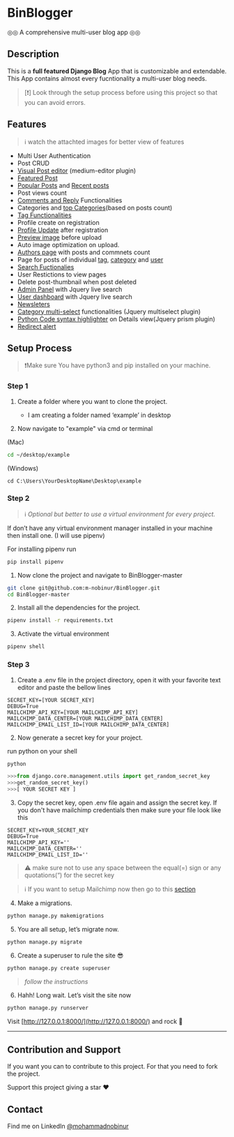 # BinBlogger

◎◎ A comprehensive multi-user blog app ◎◎

## Description

This is a **full featured Django Blog** App that is customizable and extendable. This App contains almost every fucntionality a multi-user blog needs.

> [❗]
> Look through the setup process before using this project so that you can avoid errors.

## Features

> ℹ️  watch the attachted images for better view of features

- Multi User Authentication
- Post CRUD
- [Visual Post editor](demo_images/visual_editor.png) (medium-editor plugin)
- [Featured Post](demo_images/featured_post.png)
- [Popular Posts](demo_images/popular_posts.png) and [Recent posts](demo_images/recent_posts.png)
- Post views count
- [Comments and Reply](demo_images/comments_reply.png) Functionalities
- Categories and [top Categories](demo_images/categories.png)(based on posts count)
- [Tag Functionalities](demo_images/tags.png)
- Profile create on registration
- [Profile Update](demo_images/profile_update.png) after registration
- [Preview image](demo_images/preview.png) before upload
- Auto image optimization on upload.
- [Authors page](demo_images/authors_page.png) with posts and commnets count
- Page for posts of individual [tag](demo_images/tag_posts.png), [category](demo_images/category_posts.png) and [user](demo_images/user_posts.png)
- [Search Fuctionalies](demo_images/search.png)
- User Restictions to view pages
- Delete post-thumbnail when post deleted
- [Admin Panel](demo_images/admin_db.png) with Jquery live search
- [User dashboard](demo_images/user_dashboard.png) with Jquery live search
- [Newsleters](demo_images/newsleters.png)
- [Category multi-select](demo_images/multiselect.png) functionalities (Jquery multiselect plugin)
- [Python Code syntax highlighter](demo_images/codehighlight.png) on Details view(Jquery prism plugin)
- [Redirect alert](demo_images/massage.png)

## Setup Process

> ❗Make sure You have python3 and pip installed on your machine.

### Step 1

1. Create a folder where you want to clone the project.
   - I am creating a folder named ‘example’ in desktop

2. Now navigate to "example" via cmd or terminal

(Mac)

```bash
cd ~/desktop/example
```

(Windows)

 ```shell
cd C:\Users\YourDesktopName\Desktop\example
 ```

### Step 2

> ℹ️ *Optional but better to use a virtual environment for every project.*

If don’t have any virtual environment manager installed in your machine then install one. (I will use pipenv)

For installing pipenv run

```bash
pip install pipenv
```

1. Now clone the project and navigate to BinBlogger-master

```bash
git clone git@github.com:m-nobinur/BinBlogger.git
cd BinBlogger-master
```

2. Install all the dependencies for the project.


```bash
pipenv install -r requirements.txt
```

3. Activate the virtual environment

```bash
pipenv shell
```

### Step 3

1. Create a .env file in the project directory, open it with your favorite text editor and paste the bellow lines

```.file
SECRET_KEY=[YOUR SECRET_KEY]
DEBUG=True
MAILCHIMP_API_KEY=[YOUR MAILCHIMP_API_KEY]
MAILCHIMP_DATA_CENTER=[YOUR MAILCHIMP_DATA_CENTER]
MAILCHIMP_EMAIL_LIST_ID=[YOUR MAILCHIMP_DATA_CENTER]
```

2. Now generate a secret key for your project.

run python on your shell

```bash
python
```

``` python
>>>from django.core.management.utils import get_random_secret_key
>>>get_random_secret_key()
>>>[ YOUR SECRET KEY ]
```

3. Copy the secret key, open .env file again and assign the secret key. If you don't have mailchimp credentials then make sure your file look like this

```.file
SECRET_KEY=YOUR_SECRET_KEY
DEBUG=True
MAILCHIMP_API_KEY=''
MAILCHIMP_DATA_CENTER=''
MAILCHIMP_EMAIL_LIST_ID=''
```

> ⚠️ make sure not to use any space between the equal(=) sign or any quotations(“) for the secret key

> ℹ️
> If you want to setup Mailchimp now then go to this [section](mailchimp_setup.md)

4. Make a migrations.

```bash
python manage.py makemigrations
```

5. You are all setup, let’s migrate now.

```bash
python manage.py migrate
```

6. Create a superuser to rule the site 😎

```bash
python manage.py create superuser

```

> *follow the instructions*

6. Hahh! Long wait. Let’s visit the site now

```bash
python manage.py runserver
```

Visit [http://127.0.0.1:8000/](http://127.0.0.1:8000/) and rock 🤘

---

## Contribution and Support

If you want you can to contribute to this project.
For that you need to fork the project.

Support this project giving a star ❤️

## Contact

Find me on LinkedIn [@mohammadnobinur](https://www.linkedin.com/in/mohammadnobinur/)

